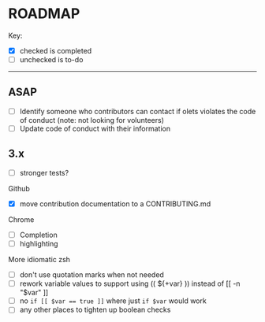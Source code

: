 # ROADMAP

Key:

- [x] checked is completed
- [ ] unchecked is to-do

---

## ASAP

- [ ] Identify someone who contributors can contact if olets violates the code of conduct (note: not looking for volunteers)
- [ ] Update code of conduct with their information

## 3.x

- [ ] stronger tests?

Github

- [x] move contribution documentation to a CONTRIBUTING.md

Chrome

- [ ] Completion
- [ ] highlighting

More idiomatic zsh

- [ ] don't use quotation marks when not needed
- [ ] rework variable values to support using (( ${+var} )) instead of [[ -n "$var" ]]
- [ ] no `if [[ $var == true ]]` where just  `if $var` would work
- [ ] any other places to tighten up boolean checks
